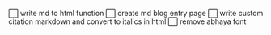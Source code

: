 ⬜ write md to html function
⬜ create md blog entry page
⬜ write custom citation markdown and convert to italics in html
⬜ remove abhaya font